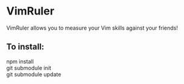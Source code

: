 VimRuler
========

VimRuler allows you to measure your Vim skills against your friends!

To install:
-----
npm install  
git submodule init  
git submodule update  
